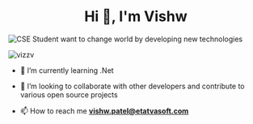 <h1 align="center">Hi 👋, I'm Vishw</h1>

![CSE Student want to change world by developing new technologies](https://github.com/vizzv/vizzv/assets/66671671/0c644f37-51ea-44c3-b4ac-5127a3d2e5bd)

<p align="left"> <img src="https://komarev.com/ghpvc/?username=vizzv&label=Profile%20views&color=0e75b6&style=flat" alt="vizzv" /> </p>


- 🔭 I’m currently learning .Net

- 🤝 I’m looking to collaborate with other developers and contribute to various open source projects

- 📫 How to reach me **vishw.patel@etatvasoft.com**
